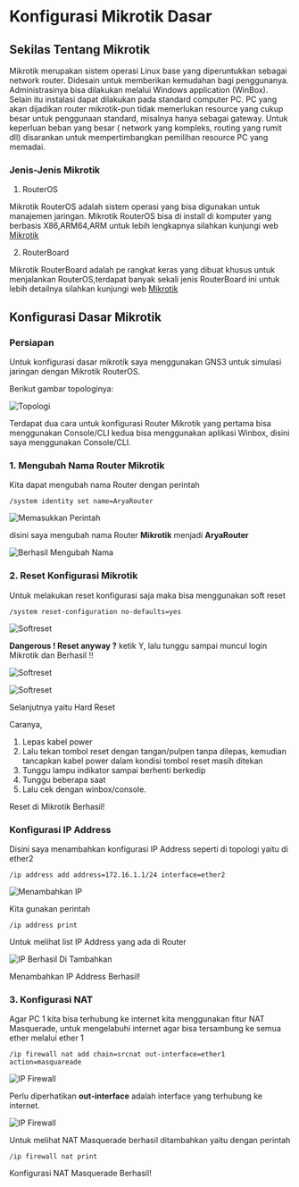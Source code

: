 # Konfigurasi Mikrotik Dasar


## Sekilas Tentang Mikrotik

Mikrotik merupakan sistem operasi Linux base yang diperuntukkan sebagai network router. Didesain untuk memberikan kemudahan bagi penggunanya. Administrasinya bisa dilakukan melalui Windows application (WinBox). Selain itu instalasi dapat dilakukan pada standard computer PC. PC yang akan dijadikan router mikrotik-pun tidak memerlukan resource yang cukup besar untuk penggunaan standard, misalnya hanya sebagai gateway. Untuk keperluan beban yang besar ( network yang kompleks, routing yang rumit dll) disarankan untuk mempertimbangkan pemilihan resource PC yang memadai.

### Jenis-Jenis Mikrotik

1. RouterOS

Mikrotik RouterOS adalah sistem operasi yang bisa digunakan untuk manajemen jaringan. Mikrotik RouterOS bisa di install di komputer yang berbasis X86,ARM64,ARM untuk lebih lengkapnya silahkan kunjungi web [Mikrotik](https://mikrotik.com/software)

2. RouterBoard

Mikrotik RouterBoard adalah pe rangkat keras yang dibuat khusus untuk menjalankan RouterOS,terdapat banyak sekali jenis RouterBoard ini untuk lebih detailnya silahkan kunjungi web [Mikrotik](https://mikrotik.com/products)


## Konfigurasi Dasar Mikrotik

### Persiapan
Untuk konfigurasi dasar mikrotik saya menggunakan GNS3 untuk simulasi jaringan dengan Mikrotik RouterOS.

Berikut gambar topologinya:

![Topologi](/img/mikrotik-topologi.png 'Topologi')

Terdapat dua cara untuk konfigurasi Router Mikrotik yang pertama bisa menggunakan Console/CLI kedua bisa menggunakan aplikasi Winbox, disini saya menggunakan Console/CLI.

### 1. Mengubah Nama Router Mikrotik
Kita dapat mengubah nama Router dengan perintah
```Console
/system identity set name=AryaRouter
```
![Memasukkan Perintah](/img/mikrotik-name.png 'Memasukkan Perintah')

disini saya mengubah nama Router **Mikrotik** menjadi **AryaRouter**

![Berhasil Mengubah Nama](/img/mikrotik-name1.png 'Nama Berhasil Diubah')

### 2. Reset Konfigurasi Mikrotik

Untuk melakukan reset konfigurasi saja maka bisa menggunakan soft reset

```
/system reset-configuration no-defaults=yes
```
![Softreset](/img/mikrotik-reset.png 'Memasukkan Perintah')

**Dangerous ! Reset anyway ?** ketik Y, lalu tunggu sampai muncul login Mikrotik dan Berhasil !!

![Softreset](/img/mikrotik-reset1.png 'Menunggu')

![Softreset](/img/mikrotik-login.png 'Reset berhasil')

Selanjutnya yaitu Hard Reset

Caranya,

1. Lepas kabel power
2. Lalu tekan tombol reset dengan tangan/pulpen tanpa dilepas, kemudian tancapkan kabel power dalam kondisi tombol reset masih ditekan
3. Tunggu lampu indikator sampai berhenti berkedip
4. Tunggu beberapa saat
5. Lalu cek dengan winbox/console.

Reset di Mikrotik Berhasil!

### Konfigurasi IP Address
Disini saya menambahkan konfigurasi IP Address seperti di topologi yaitu di ether2

```
/ip address add address=172.16.1.1/24 interface=ether2
```
![Menambahkan IP](/img/mikrotik-ip.png 'Menambahkan IP di Ether 2')

Kita gunakan perintah
```
/ip address print
```
Untuk melihat list IP Address yang ada di Router

![IP Berhasil Di Tambahkan](/img/mikrotik-ip1.png 'Berhasil menambahkan IP di Ether 2')

Menambahkan IP Address Berhasil!

### 3. Konfigurasi NAT

Agar PC 1 kita bisa terhubung ke internet kita menggunakan fitur NAT Masquerade, untuk mengelabuhi internet agar bisa tersambung ke semua ether melalui ether 1

```
/ip firewall nat add chain=srcnat out-interface=ether1 action=masquareade
```
![IP Firewall](/img/mikrotik-nat.png 'Memasukkan Perintah')

Perlu diperhatikan **out-interface** adalah interface yang terhubung ke internet.

![IP Firewall](/img/mikrotik-nat1.png 'NAT Masquerade berhasil dilakukan')

Untuk melihat NAT Masquerade berhasil ditambahkan yaitu dengan perintah

```
/ip firewall nat print
```

Konfigurasi NAT Masquerade Berhasil!

